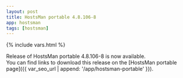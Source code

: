 ```yaml
---
layout: post
title: HostsMan portable 4.8.106-8
app: hostsman
tags: [hostsman]
---
```

{% include vars.html %}

Release of HostsMan portable 4.8.106-8 is now available.<br />
You can find links to download this release on the [HostsMan portable page]({{ var_seo_url | append: '/app/hostsman-portable' }}).